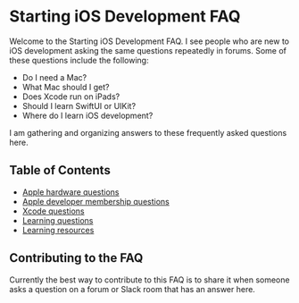 # Starting iOS Development FAQ

Welcome to the Starting iOS Development FAQ. I see people who are new to iOS development asking the same questions repeatedly in forums. Some of these questions include the following:

* Do I need a Mac?
* What Mac should I get?
* Does Xcode run on iPads?
* Should I learn SwiftUI or UIKit?
* Where do I learn iOS development?

I am gathering and organizing answers to these frequently asked questions here.

## Table of Contents

* [Apple hardware questions](AppleHardware)
* [Apple developer membership questions](AppleDeveloperMembership)
* [Xcode questions](Xcode)
* [Learning questions](Learning)
* [Learning resources](LearningResources)

## Contributing to the FAQ

Currently the best way to contribute to this FAQ is to share it when someone asks a question on a forum or Slack room that has an answer here.
